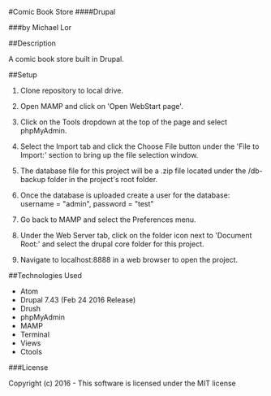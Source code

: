 #Comic Book Store
####Drupal

###by Michael Lor

##Description

A comic book store built in Drupal.

##Setup

1) Clone repository to local drive.

2) Open MAMP and click on 'Open WebStart page'.

3) Click on the Tools dropdown at the top of the page and select phpMyAdmin.

4) Select the Import tab and click the Choose File button under the 'File to Import:' section to bring up the file selection window.

5) The database file for this project will be a .zip file located under the /db-backup folder in the project's root folder.

6) Once the database is uploaded create a user for the database: username = "admin", password = "test"

7) Go back to MAMP and select the Preferences menu.

8) Under the Web Server tab, click on the folder icon next to 'Document Root:' and select the drupal core folder for this project.

9) Navigate to localhost:8888 in a web browser to open the project.


##Technologies Used
* Atom
* Drupal 7.43 (Feb 24 2016 Release)
* Drush
* phpMyAdmin
* MAMP
* Terminal
* Views
* Ctools

###License

Copyright (c) 2016 - This software is licensed under the MIT license
